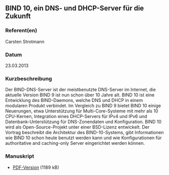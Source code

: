 
 
## BIND 10, ein DNS- und DHCP-Server für die Zukunft


### Referent(en)
 Carsten Strotmann

### Datum
 23.03.2013

### Kurzbeschreibung
Der BIND-DNS-Server ist der meistbenutzte DNS-Server im Internet, die aktuelle Version BIND 9 ist nun schon über 10 Jahre alt. BIND 10 ist eine Entwicklung des BIND-Daemons, welche DNS und DHCP in einem modularen Produkt verbindet.
Im Vergleich zu BIND 9 bietet BIND 10 einige Neuerungen, etwa Unterstützung für Multi-Core-Systeme mit mehr als 10 CPU-Kernen, Integration eines DHCP-Servers für IPv4 und IPv6 und Datenbank-Unterstützung für DNS-Zonendaten und Konfiguration. BIND 10 wird als Open-Source-Projekt unter einer BSD-Lizenz entwickelt.
Der Vortrag beschreibt die Architektur des BIND-10-Systems, gibt Informationen wie BIND 10 schon heute benutzt werden kann und wie Konfigurationen für authoritative and caching-only Server eingerichtet werden können.
### Manuskript

          
* [PDF-Version](/download/Vortraege/BIND_LIT_2013.pdf) (1189 kB)
                 
      
  

